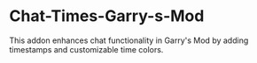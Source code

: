 # Chat-Times-Garry-s-Mod
This addon enhances chat functionality in Garry's Mod by adding timestamps and customizable time colors.
